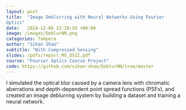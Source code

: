 ```yaml
---
layout: post
title:  "Image Deblurring with Neural Networks Using Fourier
Optics"
date:   2024-12-06 22:20:59 +00:00
image: /images/DeblurNN.png
categories: Tampere
author: "Sihan Shao"
subtitle: "With Compressed Sensing"
slides: /pdfs/report_MS_DSII.pdf
course: "Fourier Optics Course Project"
code: https://github.com/sihan-shao/DeblurNN/tree/master
---
```


I simulated the optical blur caused by a camera lens with chromatic aberrations and depth-dependent point spread functions (PSFs), and created an image deblurring system by building a dataset and training a neural network.